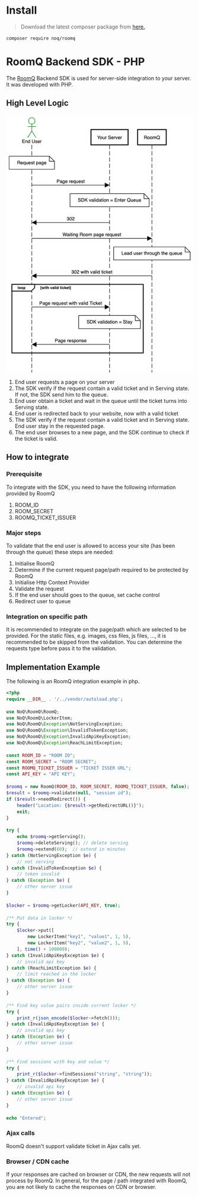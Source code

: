 # Install

> Download the latest composer package from [here.](https://packagist.org/packages/noq/roomq)

```shell
composer require noq/roomq
```

# RoomQ Backend SDK - PHP

The [RoomQ](https://www.noq.hk/en/roomq) Backend SDK is used for server-side integration to your server. It was developed with PHP.

## High Level Logic

![The SDK Flow](https://raw.githubusercontent.com/redso/roomq.backend-sdk.nodejs/master/RoomQ-Backend-SDK-JS-high-level-logic-diagram.png)

1.  End user requests a page on your server
2.  The SDK verify if the request contain a valid ticket and in Serving state. If not, the SDK send him to the queue.
3.  End user obtain a ticket and wait in the queue until the ticket turns into Serving state.
4.  End user is redirected back to your website, now with a valid ticket
5.  The SDK verify if the request contain a valid ticket and in Serving state. End user stay in the requested page.
6.  The end user browses to a new page, and the SDK continue to check if the ticket is valid.

## How to integrate

### Prerequisite

To integrate with the SDK, you need to have the following information provided by RoomQ

1.  ROOM_ID
2.  ROOM_SECRET
3.  ROOMQ_TICKET_ISSUER

### Major steps

To validate that the end user is allowed to access your site (has been through the queue) these steps are needed:

1.  Initialise RoomQ
2.  Determine if the current request page/path required to be protected by RoomQ
3.  Initialise Http Context Provider
4.  Validate the request
5.  If the end user should goes to the queue, set cache control
6.  Redirect user to queue

### Integration on specific path

It is recommended to integrate on the page/path which are selected to be provided. For the static files, e.g. images, css files, js files, ..., it is recommended to be skipped from the validation.
You can determine the requests type before pass it to the validation.

## Implementation Example

The following is an RoomQ integration example in php.

```php
<?php
require __DIR__ . '/../vendor/autoload.php';

use NoQ\RoomQ\RoomQ;
use NoQ\RoomQ\LockerItem;
use NoQ\RoomQ\Exception\NotServingException;
use NoQ\RoomQ\Exception\InvalidTokenException;
use NoQ\RoomQ\Exception\InvalidApiKeyException;
use NoQ\RoomQ\Exception\ReachLimitException;

const ROOM_ID = "ROOM ID";
const ROOM_SECRET = "ROOM SECRET";
const ROOMQ_TICKET_ISSUER = "TICKET ISSER URL";
const API_KEY = "API KEY";

$roomq = new RoomQ(ROOM_ID, ROOM_SECRET, ROOMQ_TICKET_ISSUER, false);
$result = $roomq->validate(null, "session id");
if ($result->needRedirect()) {
    header("Location: {$result->getRedirectURL()}");
    exit;
}

try {
    echo $roomq->getServing();
    $roomq->deleteServing(); // delete serving
    $roomq->extend(60);  // extend in minutes
} catch (NotServingException $e) {
    // not serving
} catch (InvalidTokenException $e) {
    // token invalid
} catch (Exception $e) {
    // other server issue
}

$locker = $roomq->getLocker(API_KEY, true);

/** Put data in locker */
try {
    $locker->put([
        new LockerItem("key1", "value1", 1, 5),
        new LockerItem("key2", "value2", 1, 5),
    ], time() + 100000);
} catch (InvalidApiKeyException $e) {
    // invalid api key
} catch (ReachLimitException $e) {
    // limit reached in the locker
} catch (Exception $e) {
    // other server issue
}

/** Find key value pairs inside current locker */
try {
    print_r(json_encode($locker->fetch()));
} catch (InvalidApiKeyException $e) {
    // invalid api key
} catch (Exception $e) {
    // other server issue
}

/** Find sessions with key and value */
try {
    print_r($locker->findSessions("string", "string"));
} catch (InvalidApiKeyException $e) {
    // invalid api key
} catch (Exception $e) {
    // other server issue
}

echo "Entered";
```

### Ajax calls

RoomQ doesn't support validate ticket in Ajax calls yet.

### Browser / CDN cache

If your responses are cached on browser or CDN, the new requests will not process by RoomQ.
In general, for the page / path integrated with RoomQ, you are not likely to cache the responses on CDN or browser.
